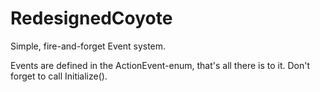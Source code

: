 # RedesignedCoyote
Simple, fire-and-forget Event system.

Events are defined in the ActionEvent-enum, that's all there is to it.
Don't forget to call Initialize().
